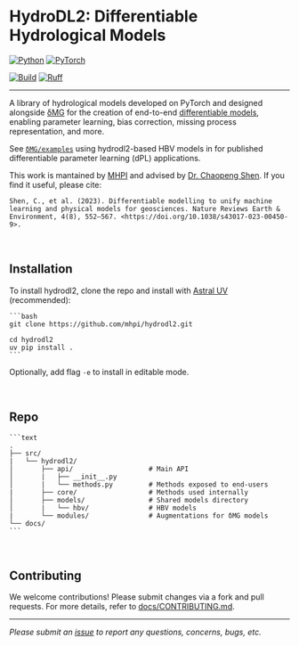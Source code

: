 # HydroDL2: Differentiable Hydrological Models

[![Python](https://img.shields.io/badge/python-3.12%20%7C%203.13-blue)](https://www.python.org/downloads/)
[![PyTorch](https://img.shields.io/badge/PyTorch-2.8.0-EE4C2C?logo=pytorch)](https://pytorch.org/)

[![Build](https://github.com/mhpi/hydrodl2/actions/workflows/pytest.yaml/badge.svg?branch=master)](https://github.com/mhpi/hydrodl2/actions/workflows/pytest.yaml/)
[![Ruff](https://img.shields.io/endpoint?url=https://raw.githubusercontent.com/astral-sh/ruff/main/assets/badge/v2.json)](https://github.com/astral-sh/ruff)

---

<!-- <img src="docs/images/hydrodl2_cover_logo.png" alt="hydroOps" width="500" height="500"> -->

A library of hydrological models developed on PyTorch and designed alongside [δMG](https://github.com/mhpi/generic_deltamodel) for the creation of end-to-end [differentiable models](https://www.nature.com/articles/s43017-023-00450-9), enabling parameter learning, bias correction, missing process representation, and more.

See [`δMG/examples`](https://github.com/mhpi/generic_deltamodel/tree/master/example/hydrology) using hydrodl2-based HBV models in for published differentiable parameter learning (dPL) applications.

This work is mantained by [MHPI](http://water.engr.psu.edu/shen/) and advised by [Dr. Chaopeng Shen](https://water.engr.psu.edu/shen/). If you find it useful, please cite:

    Shen, C., et al. (2023). Differentiable modelling to unify machine learning and physical models for geosciences. Nature Reviews Earth & Environment, 4(8), 552–567. <https://doi.org/10.1038/s43017-023-00450-9>.

</br>

## Installation

To install hydrodl2, clone the repo and install with [Astral UV](https://docs.astral.sh/uv/) (recommended):

    ```bash
    git clone https://github.com/mhpi/hydrodl2.git

    cd hydrodl2
    uv pip install .
    ```
Optionally, add flag `-e` to install in editable mode.

</br>

## Repo

    ```text
    .
    ├── src/
    |   └── hydrodl2/ 
    │       ├── api/                   # Main API
    │       |   ├── __init__.py        
    │       |   └── methods.py         # Methods exposed to end-users
    |       ├── core/                  # Methods used internally
    │       ├── models/                # Shared models directory
    │       |   └── hbv/               # HBV models
    |       └── modules/               # Augmentations for δMG models
    └── docs/                          
    ```

</br>

## Contributing

We welcome contributions! Please submit changes via a fork and pull requests. For more details, refer to [docs/CONTRIBUTING.md](./docs/CONTRIBUTING.md).

---

*Please submit an [issue](https://github.com/mhpi/hydrodl2/issues) to report any questions, concerns, bugs, etc.*
